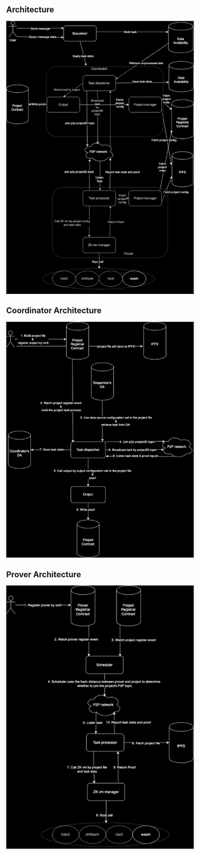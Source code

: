 ## Architecture

<p align="center">
  <img src="./architecture.png"/>
</p>

## Coordinator Architecture

<p align="center">
  <img src="./coordinator.png"/>
</p>

## Prover Architecture

<p align="center">
  <img src="./prover.png"/>
</p>
